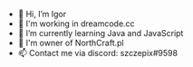 - 👋 Hi, I’m Igor
- 👀 I'm working in dreamcode.cc
- 🌱 I’m currently learning Java and JavaScript
- 👑 I'm owner of NorthCraft.pl
- 📫 Contact me via discord: szczepix#9598


